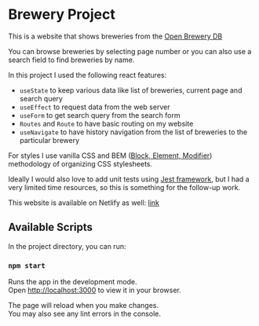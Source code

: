 # Brewery Project

This is a website that shows breweries from the [Open Brewery DB](https://www.openbrewerydb.org/)

You can browse breweries by selecting page number or you can also use a search field to find breweries by name.

In this project I used the following react features:

- `useState` to keep various data like list of breweries, current page and search query
- `useEffect` to request data from the web server
- `useForm` to get search query from the search form
- `Routes` and `Route` to have basic routing on my website
- `useNavigate` to have history navigation from the list of breweries to the particular brewery

For styles I use vanilla CSS and BEM ([Block, Element, Modifier](https://en.bem.info/methodology/)) methodology of organizing CSS stylesheets.

Ideally I would also love to add unit tests using [Jest framework](https://jestjs.io/), but I had a very limited time resources, so this is something for the follow-up work.

This website is available on Netlify as well: [link]()

## Available Scripts

In the project directory, you can run:

### `npm start`

Runs the app in the development mode.\
Open [http://localhost:3000](http://localhost:3000) to view it in your browser.

The page will reload when you make changes.\
You may also see any lint errors in the console.
